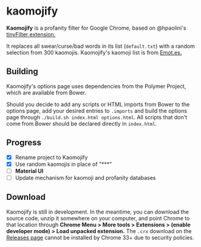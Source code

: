 kaomojify
==========

**Kaomojify** is a profanity filter for Google Chrome, based on @hpaolini's [tinyFilter extension.](https://github.com/hpaolini/tinyFilter-chrome)

It replaces all swear/curse/bad words in its list (`default.txt`) with a random selection from 300 kaomojis. Kaomojify's kaomoji list is from [Emot.es.](http://emot.es)

## Building

Kaomojify's options page uses dependencies from the Polymer Project, which are available from Bower.

Should you decide to add any scripts or HTML imports from Bower to the options page, add your desired entries to `.imports` and build the options page through `./build.sh index.html options.html`. All scripts that don't come from Bower should be declared directly in `index.html`.

## Progress

- [x] Rename project to Kaomojify
- [x] Use random kaomojis in place of "***"
- [ ] **Material UI**
- [ ] Update mechanism for kaomoji and profanity databases

## Download

Kaomojify is still in development. In the meantime, you can download the source code, unzip it somewhere on your computer, and point Chrome to that location through **Chrome Menu > More tools > Extensions > (enable developer mode) > Load unpacked extension.** The `.crx` download on the [Releases page](https://github.com/aureljared/kaomojify/releases) cannot be installed by Chrome 33+ due to security policies.
